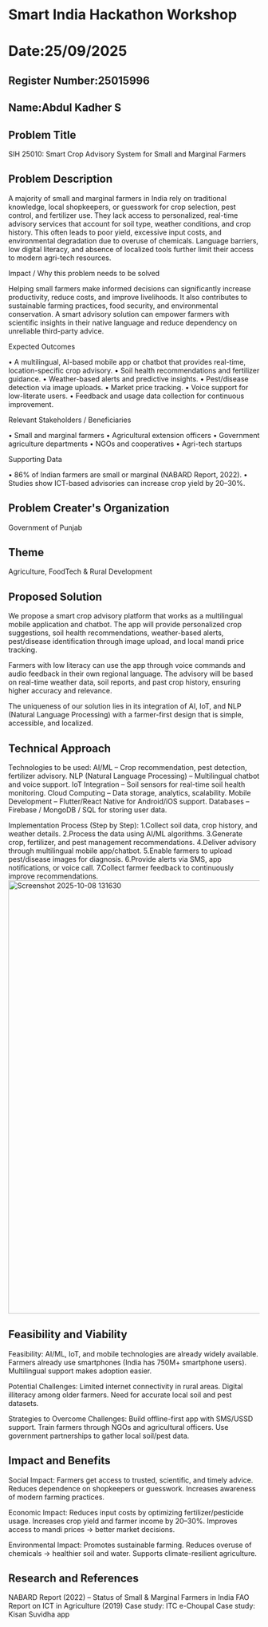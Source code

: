 # Smart India Hackathon Workshop
# Date:25/09/2025
## Register Number:25015996
## Name:Abdul Kadher S
## Problem Title
SIH 25010: Smart Crop Advisory System for Small and Marginal Farmers
## Problem Description
A majority of small and marginal farmers in India rely on traditional knowledge, local shopkeepers, or guesswork for crop selection, pest control, and fertilizer use. They lack access to personalized, real-time advisory services that account for soil type, weather conditions, and crop history. This often leads to poor yield, excessive input costs, and environmental degradation due to overuse of chemicals. Language barriers, low digital literacy, and absence of localized tools further limit their access to modern agri-tech resources.

Impact / Why this problem needs to be solved

Helping small farmers make informed decisions can significantly increase productivity, reduce costs, and improve livelihoods. It also contributes to sustainable farming practices, food security, and environmental conservation. A smart advisory solution can empower farmers with scientific insights in their native language and reduce dependency on unreliable third-party advice.

Expected Outcomes

• A multilingual, AI-based mobile app or chatbot that provides real-time, location-specific crop advisory.
• Soil health recommendations and fertilizer guidance.
• Weather-based alerts and predictive insights.
• Pest/disease detection via image uploads.
• Market price tracking.
• Voice support for low-literate users.
• Feedback and usage data collection for continuous improvement.

Relevant Stakeholders / Beneficiaries

• Small and marginal farmers
• Agricultural extension officers
• Government agriculture departments
• NGOs and cooperatives
• Agri-tech startups

Supporting Data

• 86% of Indian farmers are small or marginal (NABARD Report, 2022).
• Studies show ICT-based advisories can increase crop yield by 20–30%.

## Problem Creater's Organization
Government of Punjab

## Theme
Agriculture, FoodTech & Rural Development

## Proposed Solution
We propose a smart crop advisory platform that works as a multilingual mobile application and chatbot. The app will provide personalized crop suggestions, soil health recommendations, weather-based alerts, pest/disease identification through image upload, and local mandi price tracking.

Farmers with low literacy can use the app through voice commands and audio feedback in their own regional language. The advisory will be based on real-time weather data, soil reports, and past crop history, ensuring higher accuracy and relevance.

The uniqueness of our solution lies in its integration of AI, IoT, and NLP (Natural Language Processing) with a farmer-first design that is simple, accessible, and localized.
## Technical Approach
Technologies to be used:
AI/ML – Crop recommendation, pest detection, fertilizer advisory.
NLP (Natural Language Processing) – Multilingual chatbot and voice support.
IoT Integration – Soil sensors for real-time soil health monitoring.
Cloud Computing – Data storage, analytics, scalability.
Mobile Development – Flutter/React Native for Android/iOS support.
Databases – Firebase / MongoDB / SQL for storing user data.

Implementation Process (Step by Step):
1.Collect soil data, crop history, and weather details.
2.Process the data using AI/ML algorithms.
3.Generate crop, fertilizer, and pest management recommendations.
4.Deliver advisory through multilingual mobile app/chatbot.
5.Enable farmers to upload pest/disease images for diagnosis.
6.Provide alerts via SMS, app notifications, or voice call.
7.Collect farmer feedback to continuously improve recommendations.
<img width="712" height="869" alt="Screenshot 2025-10-08 131630" src="https://github.com/user-attachments/assets/5e522274-15dc-4063-87c9-e0b732a9ff93" />

## Feasibility and Viability
Feasibility:
AI/ML, IoT, and mobile technologies are already widely available.
Farmers already use smartphones (India has 750M+ smartphone users).
Multilingual support makes adoption easier.

Potential Challenges:
Limited internet connectivity in rural areas.
Digital illiteracy among older farmers.
Need for accurate local soil and pest datasets.

Strategies to Overcome Challenges:
Build offline-first app with SMS/USSD support.
Train farmers through NGOs and agricultural officers.
Use government partnerships to gather local soil/pest data.
## Impact and Benefits
Social Impact:
Farmers get access to trusted, scientific, and timely advice.
Reduces dependence on shopkeepers or guesswork.
Increases awareness of modern farming practices.

Economic Impact:
Reduces input costs by optimizing fertilizer/pesticide usage.
Increases crop yield and farmer income by 20–30%.
Improves access to mandi prices → better market decisions.

Environmental Impact:
Promotes sustainable farming.
Reduces overuse of chemicals → healthier soil and water.
Supports climate-resilient agriculture.
## Research and References
NABARD Report (2022) – Status of Small & Marginal Farmers in India
FAO Report on ICT in Agriculture (2019)
Case study: ITC e-Choupal
Case study: Kisan Suvidha app
